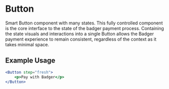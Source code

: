# Button

Smart Button component with many states.
This fully controlled component is the core interface to the state of the badger payment process. Containing the state visuals and interactions into a single Button allows the Badger payment experience to remain consistent, regardless of the context as it takes minimal space.

## Example Usage

```jsx
<Button step="fresh">
    <p>Pay with Badger</p>
</Button>
```
